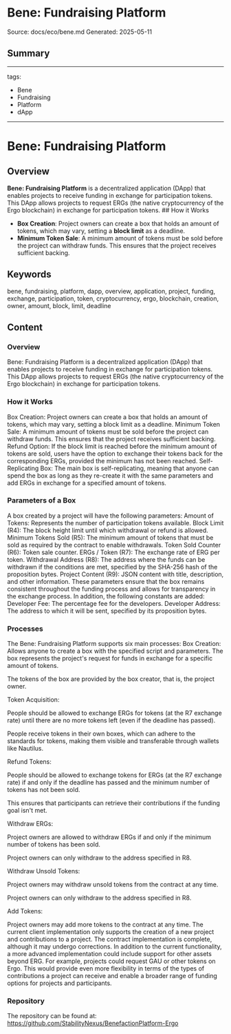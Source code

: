 # Bene: Fundraising Platform
Source: docs/eco/bene.md
Generated: 2025-05-11

## Summary
---
tags:
  - Bene
  - Fundraising
  - Platform
  - dApp
---

# Bene: Fundraising Platform

## Overview

**Bene: Fundraising Platform** is a decentralized application (DApp) that enables projects to receive funding in exchange for participation tokens. This DApp allows projects to request ERGs (the native cryptocurrency of the Ergo blockchain) in exchange for participation tokens. ## How it Works

- **Box Creation**: Project owners can create a box that holds an amount of tokens, which may vary, setting a **block limit** as a deadline.
- **Minimum Token Sale**: A minimum amount of tokens must be sold before the project can withdraw funds. This ensures that the project receives sufficient backing.

## Keywords
bene, fundraising, platform, dapp, overview, application, project, funding, exchange, participation, token, cryptocurrency, ergo, blockchain, creation, owner, amount, block, limit, deadline

## Content
### Overview
Bene: Fundraising Platform is a decentralized application (DApp) that enables projects to receive funding in exchange for participation tokens. This DApp allows projects to request ERGs (the native cryptocurrency of the Ergo blockchain) in exchange for participation tokens.

### How it Works
Box Creation: Project owners can create a box that holds an amount of tokens, which may vary, setting a block limit as a deadline.
Minimum Token Sale: A minimum amount of tokens must be sold before the project can withdraw funds. This ensures that the project receives sufficient backing.
Refund Option: If the block limit is reached before the minimum amount of tokens are sold, users have the option to exchange their tokens back for the corresponding ERGs, provided the minimum has not been reached.
Self-Replicating Box: The main box is self-replicating, meaning that anyone can spend the box as long as they re-create it with the same parameters and add ERGs in exchange for a specified amount of tokens.

### Parameters of a Box
A box created by a project will have the following parameters:
Amount of Tokens: Represents the number of participation tokens available.
Block Limit (R4): The block height limit until which withdrawal or refund is allowed.
Minimum Tokens Sold (R5): The minimum amount of tokens that must be sold as required by the contract to enable withdrawals.
Token Sold Counter (R6): Token sale counter.
ERGs / Token (R7): The exchange rate of ERG per token.
Withdrawal Address (R8): The address where the funds can be withdrawn if the conditions are met, specified by the SHA-256 hash of the proposition bytes.
Project Content (R9): JSON content with title, description, and other information.
These parameters ensure that the box remains consistent throughout the funding process and allows for transparency in the exchange process.
In addition, the following constants are added:
Developer Fee: The percentage fee for the developers.
Developer Address: The address to which it will be sent, specified by its proposition bytes.

### Processes
The Bene: Fundraising Platform supports six main processes:
Box Creation:
Allows anyone to create a box with the specified script and parameters.
The box represents the project's request for funds in exchange for a specific amount of tokens.

The tokens of the box are provided by the box creator, that is, the project owner.


Token Acquisition:

People should be allowed to exchange ERGs for tokens (at the R7 exchange rate) until there are no more tokens left (even if the deadline has passed).

People receive tokens in their own boxes, which can adhere to the standards for tokens, making them visible and transferable through wallets like Nautilus.


Refund Tokens:

People should be allowed to exchange tokens for ERGs (at the R7 exchange rate) if and only if the deadline has passed and the minimum number of tokens has not been sold.

This ensures that participants can retrieve their contributions if the funding goal isn't met.


Withdraw ERGs:

Project owners are allowed to withdraw ERGs if and only if the minimum number of tokens has been sold.

Project owners can only withdraw to the address specified in R8.


Withdraw Unsold Tokens:

Project owners may withdraw unsold tokens from the contract at any time.

Project owners can only withdraw to the address specified in R8.


Add Tokens:

Project owners may add more tokens to the contract at any time.
The current client implementation only supports the creation of a new project and contributions to a project. The contract implementation is complete, although it may undergo corrections.
In addition to the current functionality, a more advanced implementation could include support for other assets beyond ERG. For example, projects could request GAU or other tokens on Ergo. This would provide even more flexibility in terms of the types of contributions a project can receive and enable a broader range of funding options for projects and participants.

### Repository
The repository can be found at: https://github.com/StabilityNexus/BenefactionPlatform-Ergo
